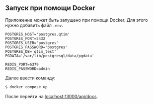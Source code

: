 ## Запуск при помощи Docker

Приложение может быть запущено при помощи Docker. Для этого нужно добавить файл `.env`.

```
POSTGRES_HOST='postgres.qtim'
POSTGRES_PORT=5432
POSTGRES_USER='postgres'
POSTGRES_PASSWORD='postgres'
POSTGRES_DB='qtim_test'
PGDATA='/var/lib/postgresql/data/pgdata'

REDIS_PORT=6379
REDIS_PASSWORD=admin
```

Далее ввести команду:

```sh
$ docker compose up
```
После перейти на [localhost:13000/api/docs](http://localhost:13000/api/docs).
